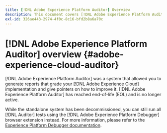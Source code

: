 ```yaml
---
title: [!DNL Adobe Experience Platform Auditor] Overview
description: This document covers [!DNL Adobe Experience Platform Auditor] and its successors.
exl-id: 326ae443-2974-4f0c-8c16-bfd2b8a6a70c
---
```

# [!DNL Adobe Experience Platform Auditor] overview {#adobe-experience-cloud-auditor}

[!DNL Adobe Experience Platform Auditor] was a system that allowed you to generate reports that grade your [!DNL Adobe Experience Cloud] implementation and give pointers on how to improve it. [!DNL Adobe Experience Platform Auditor] has reached end-of-life (EOL) and is no longer active.

While the standalone system has been decommissioned, you can still run all [!DNL Auditor] tests using the [!DNL Adobe Experience Platform Debugger] browser extension instead. For more information, please refer to the [Experience Platform Debugger documentation](https://experienceleague.adobe.com/docs/debugger/using-v2/experience-cloud-debugger.html).
